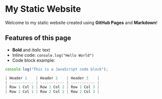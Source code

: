 # My Static Website

Welcome to my static website created using **GitHub Pages** and **Markdown**!

## Features of this page
- **Bold** and *italic* text
- Inline code: `console.log("Hello World")`
- Code block example:

```javascript
console.log("This is a JavaScript code block");

| Header 1    | Header 2    | Header 3    |
| ----------- | ----------- | ----------- |
| Row 1 Col 1 | Row 1 Col 2 | Row 1 Col 3 |
| Row 2 Col 1 | Row 2 Col 2 | Row 2 Col 3 |
